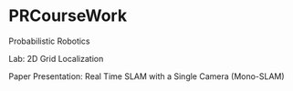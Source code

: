 # PRCourseWork
Probabilistic Robotics

Lab: 2D Grid Localization 

Paper Presentation: Real Time SLAM with a Single Camera (Mono-SLAM)
